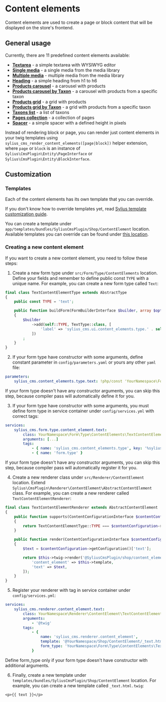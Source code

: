 # Content elements

Content elements are used to create a page or block content that will be displayed on the store's frontend.

## General usage

Currently, there are 11 predefined content elements available:
- **[Textarea](content_elements/textarea.md)** - a simple textarea with WYSIWYG editor
- **[Single media](content_elements/single_media.md)** - a single media from the media library
- **[Multiple media](content_elements/multiple_media.md)** - multiple media from the media library
- **[Heading](content_elements/heading.md)** - a simple heading from h1 to h6
- **[Products carousel](content_elements/products_carousel.md)** - a carousel with products
- **[Products carousel by Taxon](content_elements/products_carousel_by_taxon.md)** - a carousel with products from a specific taxon
- **[Products grid](content_elements/products_grid.md)** - a grid with products
- **[Products grid by Taxon](content_elements/products_grid_by_taxon.md)** - a grid with products from a specific taxon
- **[Taxons list](content_elements/taxons_list.md)** - a list of taxons
- **[Pages collection](content_elements/pages_collection.md)** - a collection of pages
- **[Spacer](content_elements/spacer.md)** - a simple spacer with a defined height in pixels

Instead of rendering block or page, you can render just content elements in your twig templates using `sylius_cms_render_content_elements([page|block])` helper extension,
where `page` or `block` is an instance of `Sylius\CmsPlugin\Entity\PageInterface` or `Sylius\CmsPlugin\Entity\BlockInterface`.

## Customization

### Templates

Each of the content elements has its own template that you can override.

If you don't know how to override templates yet,
read [Sylius template customization guide](http://docs.sylius.org/en/latest/customization/template.html).

You can create a template under `app/templates/bundles/SyliusCmsPlugin/Shop/ContentElement` location.
Available templates you can override can be found under [this location](../templates/Shop/ContentElement).

### Creating a new content element

If you want to create a new content element, you need to follow these steps:

1. Create a new form type under `src/Form/Type/ContentElements` location. Define your fields and remember to define public const `TYPE` with a unique name.
For example, you can create a new form type called `Text`:

```php
final class TextContentElementType extends AbstractType
{
    public const TYPE = 'text';

    public function buildForm(FormBuilderInterface $builder, array $options): void
    {
        $builder
            ->add(self::TYPE, TextType::class, [
                'label' => 'sylius_cms.ui.content_elements.type.' . self::TYPE,
            ])
        ;
    }
}
```

2. If your form type have constructor with some arguments, define constant parameter in `config/parameters.yaml` or yours any other `yaml` file:

```yaml
parameters:
    sylius_cms.content_elements.type.text: !php/const 'YourNamespace\Form\Type\ContentElements\TextContentElementType::TYPE'
```

If your form type doesn't have any constructor arguments, you can skip this step, because compiler pass will automatically define it for you.


3. If your form type have constructor with some arguments, you must define form type in service container under `config/services.yml` with correct tags:

```yaml
services:
    sylius_cms.form.type.content_element.text:
        class: YourNamespace\Form\Type\ContentElements\TextContentElementType
        arguments: [...]
        tags:
            - { name: 'sylius_cms.content_elements.type', key: '%sylius_cms.content_elements.type.text%' }
            - { name: 'form.type' }
```

If your form type doesn't have any constructor arguments, you can skip this step, because compiler pass will automatically register it for you.

4. Create a new renderer class under `src/Renderer/ContentElement` location. Extend `Sylius\CmsPlugin\Renderer\ContentElement\AbstractContentElement` class.
For example, you can create a new renderer called `TextContentElementRenderer`:

```php
final class TextContentElementRenderer extends AbstractContentElement
{
    public function supports(ContentConfigurationInterface $contentConfiguration): bool
    {
        return TextContentElementType::TYPE === $contentConfiguration->getType();
    }

    public function render(ContentConfigurationInterface $contentConfiguration): string
    {
        $text = $contentConfiguration->getConfiguration()['text'];

        return $this->twig->render('@SyliusCmsPlugin/shop/content_element/index.html.twig', [
            'content_element' => $this->template,
            'text' => $text,
        ]);
    }
}
```

5. Register your renderer with tag in service container under `config/services.yml`:

```yaml
services:
    sylius_cms.renderer.content_element.text:
        class: YourNamespace\Renderer\ContentElement\TextContentElementRenderer
        arguments:
            - '@twig'
        tags:
            - { 
                name: 'sylius_cms.renderer.content_element',
                template: '@YourNamespace/Shop/ContentElement/_text.html.twig',
                form_type: 'YourNamespace\Form\Type\ContentElements\TextContentElementType'
            }
```

Define form_type only if your form type doesn't have constructor with additional arguments.

6. Finally, create a new template under `templates/bundles/SyliusCmsPlugin/Shop/ContentElement` location.
For example, you can create a new template called `_text.html.twig`:

```twig
<p>{{ text }}</p>
```
